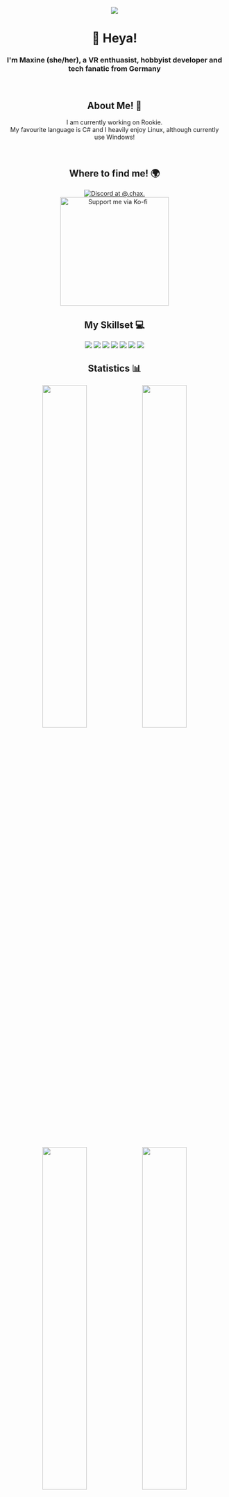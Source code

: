 <p align="center"><img align="center" src="https://visitcount.itsvg.in/api?id=Chax1&icon=7&color=12"/></p>

<h1 align="center">👋 Heya!</h1>
<h3 align="center">I'm Maxine (she/her), a VR enthuasist, hobbyist developer and tech fanatic from Germany</h3>
<br>
<h2 align="center">About Me! 👩</h2>
<p align="center">I am currently working on Rookie.<br>My favourite language is C# and I heavily enjoy Linux, although currently use Windows!</p><br> 

<h2 align="center">Where to find me! 🌍</h2>

<div align="center">
    <a href="https://discord.com/users/468465290531962900">
        <img src="https://lanyard-profile-readme.vercel.app/api/468465290531962900showDisplayName=true" alt="Discord at @.chax.">
    </a>
</div>
<div align="center">
    <a href="https://ko-fi.com/G2G1L1991">
        <img width="250" src="https://ko-fi.com/img/githubbutton_sm.svg" alt="Support me via Ko-fi">
    </a>
</div>

<h2 align="center">My Skillset 💻</h2>

<p align="center"> <img src="https://img.shields.io/badge/c%23-%23239120.svg?style=flat&logo=c-sharp&logoColor=white"/> <img src="https://img.shields.io/badge/c++-%2300599C.svg?style=flat&logo=c%2B%2B&logoColor=white"/> <img src="https://img.shields.io/badge/css3-%231572B6.svg?style=flat&logo=css3&logoColor=white"/> <img src="https://img.shields.io/badge/html5-%23E34F26.svg?style=flat&logo=html5&logoColor=white"/> <img src="https://img.shields.io/badge/python-3670A0?style=flat&logo=python&logoColor=ffdd54"/> <img src="https://img.shields.io/badge/.NET-5C2D91?style=flat&logo=.net&logoColor=white"/> <img src="https://img.shields.io/badge/Linux-FCC624?style=flat&logo=linux&logoColor=black"/> </p>

<h2 align="center">Statistics 📊</h2>
<p align="center" width="100%">
    <img width="45%" src="https://github-readme-stats.vercel.app/api?username=Chax1&theme=dark&hide_border=false&include_all_commits=true&count_private=true">
    <img width="45%" src="https://github-readme-streak-stats.herokuapp.com/?user=Chax1&theme=dark&hide_border=false">
    <img width="45%" src="https://github-readme-stats.vercel.app/api/top-langs/?username=Chax1&theme=dark&hide_border=false&include_all_commits=true&count_private=true&layout=compact">
    <img width="45%" src="https://github-contributor-stats.vercel.app/api?username=Chax1&limit=5&theme=dark&combine_all_yearly_contributions=true">
</p>

